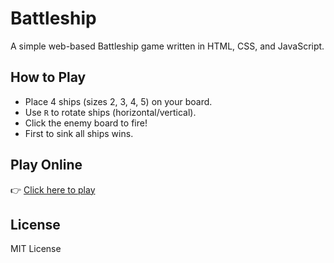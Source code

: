 # Battleship

A simple web-based Battleship game written in HTML, CSS, and JavaScript.

## How to Play
- Place 4 ships (sizes 2, 3, 4, 5) on your board.
- Use `R` to rotate ships (horizontal/vertical).
- Click the enemy board to fire!
- First to sink all ships wins.

## Play Online
👉 [Click here to play](https://xSparkYZ.github.io/battleship/)

## License
MIT License
